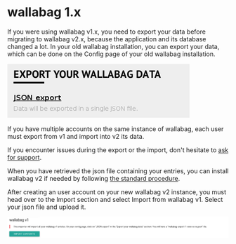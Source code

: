 # wallabag 1.x

If you were using wallabag v1.x, you need to export your data before
migrating to wallabag v2.x, because the application and its database
changed a lot. In your old wallabag installation, you can export your
data, which can be done on the Config page of your old wallabag
installation.

![Exporting from wallabag v1](../../../img/user/export_v1.png)

If you have multiple accounts on the same instance of wallabag, each
user must export from v1 and import into v2 its data.

If you encounter issues during the export or the import, don't hesitate
to [ask for support](https://gitter.im/wallabag/wallabag).

When you have retrieved the json file containing your entries, you can
install wallabag v2 if needed by following [the standard
procedure](http://doc.wallabag.org/en/master/user/installation.html).

After creating an user account on your new wallabag v2 instance, you
must head over to the Import section and select Import from wallabag v1.
Select your json file and upload it.

![Import from wallabag v1](../../../img/user/import_wallabagv1.png)
